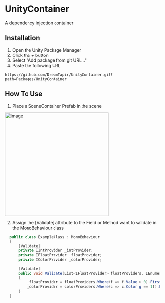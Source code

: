 # UnityContainer

A dependency injection container

## Installation

1. Open the Unity Package Manager
2. Click the + button
3. Select "Add package from git URL..."
4. Paste the following URL
```
https://github.com/DreamTapir/UnityContainer.git?path=Packages/UnityContainer
```

## How To Use
1. Place a SceneContainer Prefab in the scene
<img width="336" alt="image" src="https://github.com/user-attachments/assets/46f48793-ea5c-44f7-84e4-6c2853e9f44b" />

2. Assign the [Validate] attribute to the Field or Method want to validate in the MonoBehaviour class
```C#
  public class ExampleClass : MonoBehaviour
  {
      [Validate]
      private IIntProvider _intProvider;
      private IFloatProvider _floatProvider;
      private IColorProvider _colorProvider;

      [Validate]
      public void Validate(List<IFloatProvider> floatProviders, IEnumerable<IColorProvider> colorProviders)
      {
          _floatProvider = floatProviders.Where(f => f.Value > 0).FirstOrDefault();
          _colorProvider = colorProviders.Where(c => c.Color.g == 1f).FirstOrDefault();
      }
  }
```
